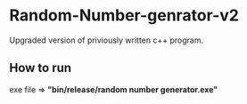 # Random-Number-genrator-v2
Upgraded version of priviously written c++ program.


## How to run
exe file => **"bin/release/random number generator.exe"**
